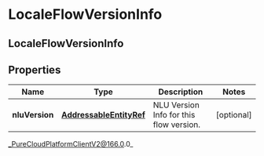 # LocaleFlowVersionInfo

## LocaleFlowVersionInfo

## Properties

|Name | Type | Description | Notes|
|------------ | ------------- | ------------- | -------------|
| **nluVersion** | [**AddressableEntityRef**](AddressableEntityRef) | NLU Version Info for this flow version. | [optional] |



_PureCloudPlatformClientV2@166.0.0_
